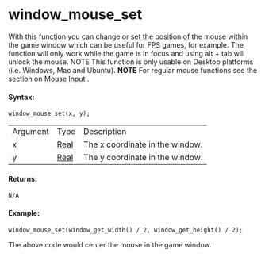 # window_mouse_set

With this function you can change or set the position of the mouse
within the game window which can be useful for FPS games, for example.
The function will only work while the game is in focus and using alt +
tab will unlock the mouse. NOTE This function is only usable on Desktop
platforms (i.e. Windows, Mac and Ubuntu). **NOTE** For regular mouse
functions see the section on [Mouse
Input](../../Game_Input/Mouse_Input/Mouse_Input) .

#### Syntax:

``` gml
window_mouse_set(x, y);
```

|          |                                                                         |                                 |
|----------|-------------------------------------------------------------------------|---------------------------------|
| Argument | Type                                                                    | Description                     |
| x        |  [Real](../../../../../GameMaker_Language/GML_Overview/Data_Types)  | The x coordinate in the window. |
| y        |  [Real](../../../../../GameMaker_Language/GML_Overview/Data_Types)  | The y coordinate in the window. |

#### Returns:

``` gml
N/A
```

#### Example:

``` gml
window_mouse_set(window_get_width() / 2, window_get_height() / 2);
```

The above code would center the mouse in the game window.
